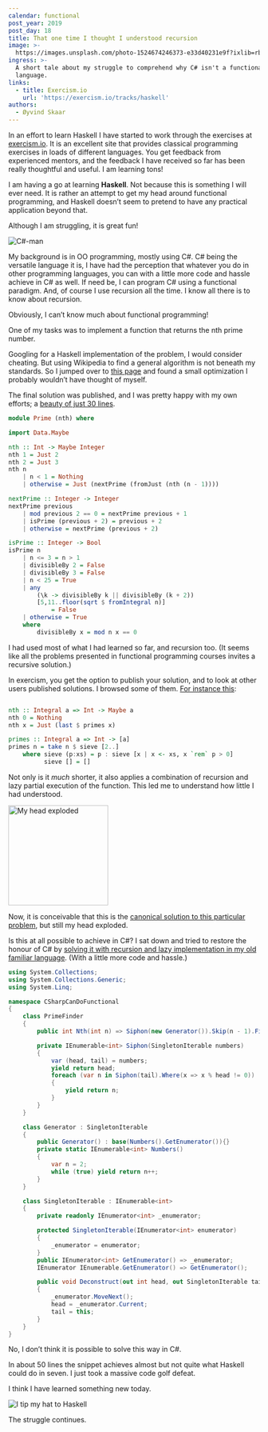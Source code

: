 ```yaml
---
calendar: functional
post_year: 2019
post_day: 18
title: That one time I thought I understood recursion
image: >-
  https://images.unsplash.com/photo-1524674246373-e33d40231e9f?ixlib=rb-1.2.1&ixid=eyJhcHBfaWQiOjEyMDd9&auto=format&fit=crop&w=3024&q=80
ingress: >-
  A short tale about my struggle to comprehend why C# isn't a functional
  language.
links:
  - title: Exercism.io
    url: 'https://exercism.io/tracks/haskell'
authors:
  - Øyvind Skaar
---
```


In an effort to learn Haskell I have started to work through the exercises at [exercism.io](https://exercism.io/). It is an excellent site that provides classical programming exercises in loads of different languages. You get feedback from experienced mentors, and the feedback I have received so far has been really thoughtful and useful. I am learning tons!

I am having a go at learning **Haskell**. Not because this is something I will ever need. It is rather an attempt to get my head around functional programming, and Haskell doesn’t seem to pretend to have any practical application beyond that.

Although I am struggling, it is great fun!

![C#-man](https://underskaar.com/images/csharpman0.png)

My background is in OO programming, mostly using C#.
C# being the versatile language it is, I have had the perception that whatever you do in other programming languages, you can with a little more code and hassle achieve in C# as well. If need be, I can program C# using a functional paradigm. And, of course I use recursion all the time. I know all there is to know about recursion.

Obviously, I can’t know much about functional programming!

One of my tasks was to implement a function that returns the nth prime number.

Googling for a Haskell implementation of the problem, I would consider cheating. But using Wikipedia to find a general algorithm is not beneath my standards. So I jumped over to [this page](https://en.wikipedia.org/wiki/Primality_test#Pseudocode) and found a small optimization I probably wouldn’t have thought of myself.

The final solution was published, and I was pretty happy with my own efforts; a [beauty of just 30 lines](https://exercism.io/tracks/haskell/exercises/nth-prime/solutions/798a0cab2879469db0557d789d9c4ca7).
 
```haskell
module Prime (nth) where

import Data.Maybe

nth :: Int -> Maybe Integer
nth 1 = Just 2
nth 2 = Just 3
nth n 
    | n < 1 = Nothing
    | otherwise = Just (nextPrime (fromJust (nth (n - 1))))

nextPrime :: Integer -> Integer
nextPrime previous
    | mod previous 2 == 0 = nextPrime previous + 1
    | isPrime (previous + 2) = previous + 2
    | otherwise = nextPrime (previous + 2)

isPrime :: Integer -> Bool
isPrime n
    | n <= 3 = n > 1
    | divisibleBy 2 = False
    | divisibleBy 3 = False
    | n < 25 = True
    | any 
        (\k -> divisibleBy k || divisibleBy (k + 2)) 
        [5,11..floor(sqrt $ fromIntegral n)] 
            = False
    | otherwise = True
    where
        divisibleBy x = mod n x == 0
```

I had used most of what I had learned so far, and recursion too. (It seems like all the problems presented in functional programming courses invites a recursive solution.)

In exercism, you get the option to publish your solution, and to look at other users published solutions.
I browsed some of them. [For instance this](https://exercism.io/tracks/haskell/exercises/nth-prime/solutions/8bb1b551c3e84759a39ed231a10826ed):

```haskell

nth :: Integral a => Int -> Maybe a
nth 0 = Nothing
nth x = Just (last $ primes x)

primes :: Integral a => Int -> [a]
primes n = take n $ sieve [2..]
    where sieve (p:xs) = p : sieve [x | x <- xs, x `rem` p > 0]
          sieve [] = []
```

Not only is it _much_ shorter, it also applies a combination of recursion and lazy partial execution of the function. This led me to understand how little I had understood.

<p><img src="https://underskaar.com/images/csharpman1.png" alt="My head exploded" width="200px" /></p>

Now, it is conceivable that this is the [canonical solution to this particular problem](https://en.wikipedia.org/wiki/Sieve_of_Eratosthenes), but still my head exploded.

Is this at all possible to achieve in C#?
I sat down and tried to restore the honour of C# by [solving it with recursion and lazy implementation in my old familiar language](https://gist.github.com/oyms/e7bad5882dd8495246b5a9045c474444). (With a little more code and hassle.)

```csharp
using System.Collections;
using System.Collections.Generic;
using System.Linq;

namespace CSharpCanDoFunctional
{
    class PrimeFinder
    {
        public int Nth(int n) => Siphon(new Generator()).Skip(n - 1).First();

        private IEnumerable<int> Siphon(SingletonIterable numbers)
        {
            var (head, tail) = numbers;
            yield return head;
            foreach (var n in Siphon(tail).Where(x => x % head != 0))
            {
                yield return n;
            }
        }
    }

    class Generator : SingletonIterable
    {
        public Generator() : base(Numbers().GetEnumerator()){}
        private static IEnumerable<int> Numbers()
        {
            var n = 2;
            while (true) yield return n++;
        }
    }

    class SingletonIterable : IEnumerable<int>
    {
        private readonly IEnumerator<int> _enumerator;

        protected SingletonIterable(IEnumerator<int> enumerator)
        {
            _enumerator = enumerator;
        }
        public IEnumerator<int> GetEnumerator() => _enumerator;
        IEnumerator IEnumerable.GetEnumerator() => GetEnumerator();

        public void Deconstruct(out int head, out SingletonIterable tail)
        {
            _enumerator.MoveNext();
            head = _enumerator.Current;
            tail = this;
        }
    }
}
```

No, I don’t think it is possible to solve this way in C#. 

In about 50 lines the snippet achieves almost but not quite what Haskell could do in seven. I just took a massive code golf defeat.

I think I have learned something new today.

![I tip my hat to Haskell](https://underskaar.com/images/csharpman2.png)

The struggle continues.
